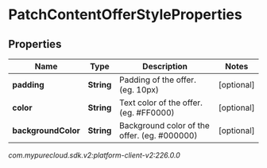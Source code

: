# PatchContentOfferStyleProperties


## Properties

| Name | Type | Description | Notes |
| ------------ | ------------- | ------------- | ------------- |
| **padding** | **String** | Padding of the offer. (eg. 10px) |  [optional] |
| **color** | **String** | Text color of the offer. (eg. #FF0000) |  [optional] |
| **backgroundColor** | **String** | Background color of the offer. (eg. #000000) |  [optional] |




_com.mypurecloud.sdk.v2:platform-client-v2:226.0.0_
